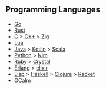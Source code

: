 ## Programming Languages

- [Go](https://go.dev/tour/welcome/1)
- [Rust](https://doc.rust-lang.org/book/index.html)
- [C](https://blog.bradfieldcs.com/how-to-learn-c-59222a627a4c) > [C++](https://isocpp.org/) > [Zig](https://ziglang.org/learn/overview/)
- [Lua](https://www.lua.org/)
- [Java](https://dev.java/learn/) > [Kotlin](https://kotlinlang.org/docs/getting-started.html) > [Scala](https://docs.scala-lang.org/tutorials/scala-for-java-programmers.html)
- [Python](https://docs.python.org/3/tutorial/) > [Nim](https://nim-lang.org/docs/tut1.html)
- [Ruby](https://www.ruby-lang.org/en/documentation/quickstart/) > [Crystal](https://crystal-lang.org/)
- [Erlang](https://www.erlang.org/doc/getting_started/intro.html#prerequisites) > [elixir](https://elixir-lang.org/getting-started/introduction.html)
- [Lisp](https://en.wikipedia.org/wiki/Lisp_(programming_language)) > [Haskell](https://www.haskell.org/get-started/) > [Clojure](https://clojure.org/) > [Racket](https://racket-lang.org/)
- [OCalm](https://ocaml.org/)

